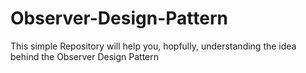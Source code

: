 # Observer-Design-Pattern
This simple Repository will help you, hopfully, understanding the idea behind the Observer Design Pattern
